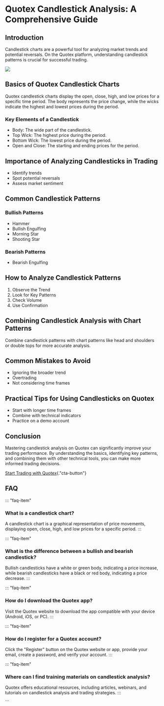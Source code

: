 # Quotex Candlestick Analysis: A Comprehensive Guide

## Introduction

Candlestick charts are a powerful tool for analyzing market trends and
potential reversals. On the Quotex platform, understanding candlestick
patterns is crucial for successful trading.

[![](https://static.quotex.io/files/4_en/300_250.jpg)](https://traff.sbs/brokerqxlid)

## Basics of Quotex Candlestick Charts

Quotex candlestick charts display the open, close, high, and low prices
for a specific time period. The body represents the price change, while
the wicks indicate the highest and lowest prices during the period.

### Key Elements of a Candlestick

-   Body: The wide part of the candlestick.
-   Top Wick: The highest price during the period.
-   Bottom Wick: The lowest price during the period.
-   Open and Close: The starting and ending prices for the period.

## Importance of Analyzing Candlesticks in Trading

-   Identify trends
-   Spot potential reversals
-   Assess market sentiment

## Common Candlestick Patterns

### Bullish Patterns

-   Hammer
-   Bullish Engulfing
-   Morning Star
-   Shooting Star

### Bearish Patterns

-   Bearish Engulfing

## How to Analyze Candlestick Patterns

1.  Observe the Trend
2.  Look for Key Patterns
3.  Check Volume
4.  Use Confirmation

## Combining Candlestick Analysis with Chart Patterns

Combine candlestick patterns with chart patterns like head and shoulders
or double tops for more accurate analysis.

## Common Mistakes to Avoid

-   Ignoring the broader trend
-   Overtrading
-   Not considering time frames

## Practical Tips for Using Candlesticks on Quotex

-   Start with longer time frames
-   Combine with technical indicators
-   Practice on a demo account

## Conclusion

Mastering candlestick analysis on Quotex can significantly improve your
trading performance. By understanding the basics, identifying key
patterns, and combining them with other technical tools, you can make
more informed trading decisions.

[Start Trading with
Quotex](\%22https://traff.sbs/brokerqxlid\%22){."cta-button"}

## FAQ

::: \"faq-item\"
### What is a candlestick chart?

A candlestick chart is a graphical representation of price movements,
displaying open, close, high, and low prices for a specific period.
:::

::: \"faq-item\"
### What is the difference between a bullish and bearish candlestick?

Bullish candlesticks have a white or green body, indicating a price
increase, while bearish candlesticks have a black or red body,
indicating a price decrease.
:::

::: \"faq-item\"
### How do I download the Quotex app?

Visit the Quotex website to download the app compatible with your device
(Android, iOS, or PC).
:::

::: \"faq-item\"
### How do I register for a Quotex account?

Click the "Register" button on the Quotex website or app, provide
your email, create a password, and verify your account.
:::

::: \"faq-item\"
### Where can I find training materials on candlestick analysis?

Quotex offers educational resources, including articles, webinars, and
tutorials on candlestick analysis and trading strategies.
:::

\`\`\`

